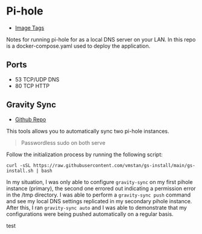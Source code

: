 # Pi-hole

- [Image Tags](https://hub.docker.com/r/pihole/pihole/tags)

Notes for running pi-hole for as a local DNS server on your LAN. In this repo is a docker-compose.yaml used to deploy the application. 

## Ports

- 53    TCP/UDP     DNS 
- 80    TCP         HTTP

## Gravity Sync

- [Github Repo](https://github.com/vmstan/gravity-sync/wiki/System-Requirements)

This tools allows you to automatically sync two pi-hole instances. 

> Passwordless sudo on both serve

Follow the initialization process by running the following script:

```
curl -sSL https://raw.githubusercontent.com/vmstan/gs-install/main/gs-install.sh | bash

```

In my situation, I was only able to configure `gravity-sync` on my first pihole instance (primary), the second one errored out indicating a permission error in the /tmp directory. I was able to perform a `gravity-sync push` command and see my local DNS settings replicated in my secondary pihole instance. After this, I ran `gravity-sync auto` and I was able to demonstrate that my configurations were being pushed automatically on a regular basis. 

test
